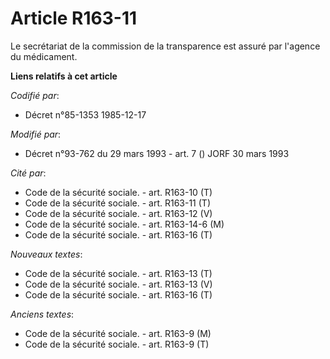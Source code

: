 # Article R163-11

Le secrétariat de la commission de la transparence est assuré par l'agence du médicament.

**Liens relatifs à cet article**

_Codifié par_:

  - Décret n°85-1353 1985-12-17

_Modifié par_:

  - Décret n°93-762 du 29 mars 1993 - art. 7 () JORF 30 mars 1993

_Cité par_:

  - Code de la sécurité sociale. - art. R163-10 (T)
  - Code de la sécurité sociale. - art. R163-11 (T)
  - Code de la sécurité sociale. - art. R163-12 (V)
  - Code de la sécurité sociale. - art. R163-14-6 (M)
  - Code de la sécurité sociale. - art. R163-16 (T)

_Nouveaux textes_:

  - Code de la sécurité sociale. - art. R163-13 (T)
  - Code de la sécurité sociale. - art. R163-13 (V)
  - Code de la sécurité sociale. - art. R163-16 (T)

_Anciens textes_:

  - Code de la sécurité sociale. - art. R163-9 (M)
  - Code de la sécurité sociale. - art. R163-9 (T)
